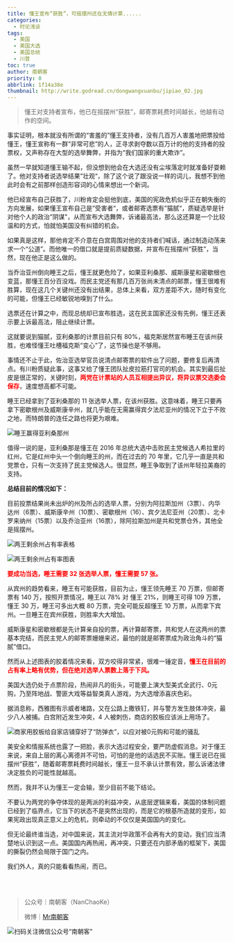 ```yaml
---
title: 懂王宣布“获胜”，可摇摆州还在无情计票......
categories:
  - 时论浅谈
tags:
  - 美国
  - 美国大选
  - 美国总统
  - 川普
toc: true
author: 南朝客
priority: 0
abbrlink: 1f14a38e
thumbnail: http://write.godread.cn/dongwangxuanbu/jipiao_02.jpg
---
```


> 懂王对支持者宣布，他已在摇摆州“获胜”，邮寄票耗费时间越长，他越有动作的空间。

<!-- more -->

事实证明，根本就没有所谓的“害羞的”懂王支持者，没有几百万人害羞地把票投给懂王，懂王宣称有一群“非常可悲”的人，正寻求剥夺数以百万计的他的支持者的投票权，又声称存在大型的选举舞弊，并指为“我们国家的重大欺诈”。



虽然一早就知道懂王输不起，但没想到他会在大选还没有尘埃落定时就准备好耍赖了。他对支持者说选举结果”壮观“，除了这个说了跟没说一样的词儿，我想不到他此时会有之前那样创造形容词的心情来想出一个新词。



他已经宣布自己获胜了，川粉肯定会挺他到底，美国的宪政危机似乎正在朝失衡的方向发展，如果懂王宣布自己是”受害者“，或者邮寄选票有”猫腻“，质疑选举是针对他个人的政治”阴谋"，从而宣布大选舞弊，诉诸最高法，那么这还算是一个比较温和的方式，怕就怕美国没有纠错的机会。



如果真是这样，那他肯定不介意在白宫周围对他的支持者们喊话，通过制造动荡来求一个“公道”。而他唯一的借口就是提前质疑数据，并宣布在摇摆州“获胜”，当然，现在他正是这么做的。



当乔治亚州倒向睡王之后，懂王就更危险了，如果亚利桑那、威斯康星和密歇根也变蓝，那懂王百分百没戏。而民主党还有那几百万张尚未清点的邮票，懂王很难有胜算，现在这几个关键州还没有出结果，总体上来看，双方差距不大，随时有变化的可能，但懂王已经敏锐地嗅到了什么。



选票还在计算之中，而现总统却已宣布胜选，这在民主国家还没有先例，懂王还表示要上诉最高法，阻止继续计票。



这就要说到猫腻，亚利桑那的计票目前只有 80%，福克斯居然宣布睡王在该州获胜，也难怪懂王吐槽福克斯“变心”了，这节操也是不够用。



事情还不止于此，佐治亚选举官员说清点邮寄票的软件出了问题，要修复后再清点。有川粉质疑此事，这事又给了懂王团队扯皮拉筋打官司的机会。其实到最后扯皮是很正常的，关键时刻，<span style="color: red; font-weight: bold;">两党在计票站的人员互相提出异议，将异议票交选委会保存</span>，速度想高都不可能。



睡王已经拿到了亚利桑那的 11 张选举人票，在该州获胜。这意味着，睡王只要再拿下密歇根州及威斯康辛州，就几乎能在无需赢得宾夕法尼亚州的情况下立于不败之地，而特朗普的连任之路也将更为艰难。



![睡王赢得亚利桑那州](http://write.godread.cn/dongwangxuanbu/shuiwangyalisangna.jpg)



值得一说的是，亚利桑那是懂王在 2016 年总统大选中击败民主党候选人希拉里的红州，它是红州中头一个倒向睡王的州，而在过去的 70 年里，它几乎一直是共和党票仓，只有一次支持了民主党候选人。很显然，睡王争取到了该州年轻拉美裔的支持。



**总结目前的情况如下：**

目前投票结果尚未出炉的州及所占的选举人票，分别为阿拉斯加州（3票）、内华达州（6票）、威斯康辛州（10票）、密歇根州（16）、宾夕法尼亚州（20票）、北卡罗来纳州（15票）以及乔治亚州（16票），除阿拉斯加州是共和党票仓外，其他全是摇摆州。



![两王剩余州占有率表格](http://write.godread.cn/dongwangxuanbu/jipiao_01.jpg)

![两王剩余州占有率图表](http://write.godread.cn/dongwangxuanbu/jipiao_02.jpg)



<span style="color: red; font-weight: bold;">要成功当选，睡王需要 32 张选举人票，懂王需要 57 张。</span>



从宾州的趋势看来，睡王有可能获胜，目前为止，懂王领先睡王 70 万票，但邮寄票有 140 万，按照开票情况，睡王以 78% 对 懂王 21%，则睡王可得 109 万票，懂王 30 万，睡王可多出大概 80 万票，完全可能反超懂王 10 万票，从而拿下宾州。一旦睡王在宾州获胜，则胜率大大增加。



威斯康星和密歇根都是先计算亲自投的票，再计算邮寄票，共和党人在这两州的票基本完结，而民主党人的邮寄票姗姗来迟，最怕的就是邮寄票成为政治角斗的“猫腻”借口。



然而从上述图表的胶着情况来看，双方咬得非常紧，很难一锤定音，<span style="color: red; font-weight: bold;">懂王在目前的占有率上略有优势，但在绝对选举人票数上落于下风。</span>



美国大选仍处于点票阶段，热闹非凡的街头，可能要上演大型美式全武行、0元购，乃至阵地战、警匪大戏等益智类真人游戏，为大选增添喜庆色彩。



据消息称，西雅图有示威者堵路，又在公路上撒铁钉，并与警方发生肢体冲突，最少八人被捕。白宫附近发生冲突，4 人被刺伤，商店的胶板应该派上用场了。



![商家用胶板给自家店铺穿好了“防弹衣”，以应对被0元购和可能的骚乱](http://write.godread.cn/meiguodaxuanzhibo/fanchuan_02.JPG)



美安全和情报系统也露了一把脸，表示大选过程安全，要严防虚假消息。对于懂王来说，来自上层的离心离德并不可怕，可怕的是他的话选民不买账。懂王说已在摇摆州“获胜”，随着邮寄票耗费时间越长，懂王一旦不承认计票有效，那么诉诸法律决定胜负的可能性就越高。



然而，我并不认为懂王一定会输，至少目前不能下结论。



不要认为两党的争夺体现的是两派的利益冲突，从底层逻辑来看，美国的体制问题已经到了临界点，它当下的状态不是突然出现的，而是它的根基所造就的变形，如果宪政出现真正意义上的危机，则牵动的不仅仅是美国国内的变化。



但无论最终谁当选，对中国来说，其主流对华政策不会再有大的变动，我们应当清楚地认识到这一点。美国国内再热闹，再冲突，只要还在内部矛盾的框架下，美国的撕裂仍然会局限于国门之内。



我们外人，真的只能看看热闹，而已。

<br>

<br>

> 公众号｜南朝客（NanChaoKe）
>
> 微博｜<a href="https://weibo.com/u/2821715870">Mr南朝客</a>



![扫码关注微信公众号“南朝客”](http://write.godread.cn/permanent/wxwbwz.png)